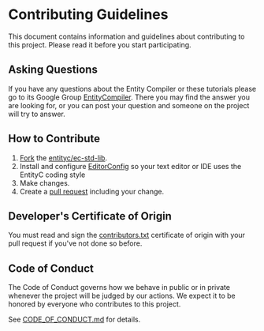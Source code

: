 # Contributing Guidelines

This document contains information and guidelines about contributing to this project. Please read it before you start participating.

## Asking Questions

If you have any questions about the Entity Compiler or these tutorials please go to its Google Group [EntityCompiler](https://groups.google.com/u/1/g/entitycompiler). There you may find the answer you are looking for, or you can post your question and someone on the project will try to answer.

## How to Contribute

1. [Fork](https://help.github.com/articles/fork-a-repo) the [entityc/ec-std-lib](https://gibhub.com/entityc/ec-std-lib).
2. Install and configure [EditorConfig](http://editorconfig.org/) so your text editor or IDE uses the EntityC coding style
3. Make changes.
4. Create a [pull request](https://docs.github.com/en/pull-requests/collaborating-with-pull-requests/proposing-changes-to-your-work-with-pull-requests/creating-a-pull-request-from-a-fork) including your change.

## Developer's Certificate of Origin

You must read and sign the [contributors.txt](contributors.txt) certificate of origin with your pull request if you've not done so before.

## Code of Conduct

The Code of Conduct governs how we behave in public or in private whenever the project will be judged by our actions. We expect it to be honored by everyone who contributes to this project.

See [CODE_OF_CONDUCT.md](CODE_OF_CONDUCT.md) for details.